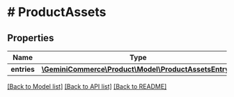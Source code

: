 # # ProductAssets


## Properties


Name | Type | Description | Notes
------------ | ------------- | ------------- | -------------
**entries**| [**\GeminiCommerce\Product\Model\ProductAssetsEntry[]**](ProductAssetsEntry.md) |   | [optional]


[[Back to Model list]](../../README.md#models) [[Back to API list]](../../README.md#endpoints) [[Back to README]](../../README.md)
